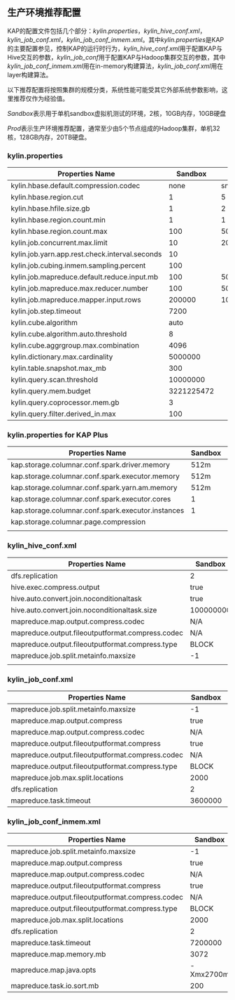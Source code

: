 ## 生产环境推荐配置

KAP的配置文件包括几个部分：*kylin.properties*，*kylin_hive_conf.xml*，*kylin_job_conf.xml*，*kylin_job_conf_inmem.xml*。其中*kylin.properties*是KAP的主要配置参见，控制KAP的运行时行为，*kylin_hive_conf.xml*用于配置KAP与Hive交互的参数，*kylin_job_conf*用于配置KAP与Hadoop集群交互的参数，其中*kylin_job_conf_inmem.xml*用在in-memory构建算法，*kylin_job_conf.xml*用在layer构建算法。

以下推荐配置将按照集群的规模分类，系统性能可能受其它外部系统参数影响，这里推荐仅作为经验值。

*Sandbox*表示用于单机sandbox虚拟机测试的环境，2核，10GB内存，10GB硬盘

*Prod*表示生产环境推荐配置，通常至少由5个节点组成的Hadoop集群，单机32核，128GB内存，20TB硬盘。

### kylin.properties

| Properties Name                          | Sandbox    | Prod    |
| ---------------------------------------- | ---------- | ------- |
| kylin.hbase.default.compression.codec    | none       | snappy  |
| kylin.hbase.region.cut                   | 1          | 5       |
| kylin.hbase.hfile.size.gb                | 1          | 2       |
| kylin.hbase.region.count.min             | 1          | 1       |
| kylin.hbase.region.count.max             | 100        | 500     |
| kylin.job.concurrent.max.limit           | 10         | 20      |
| kylin.job.yarn.app.rest.check.interval.seconds | 10         |         |
| kylin.job.cubing.inmem.sampling.percent  | 100        |         |
| kylin.job.mapreduce.default.reduce.input.mb | 100        | 500     |
| kylin.job.mapreduce.max.reducer.number   | 100        | 500     |
| kylin.job.mapreduce.mapper.input.rows    | 200000     | 1000000 |
| kylin.job.step.timeout                   | 7200       |         |
| kylin.cube.algorithm                     | auto       |         |
| kylin.cube.algorithm.auto.threshold      | 8          |         |
| kylin.cube.aggrgroup.max.combination     | 4096       |         |
| kylin.dictionary.max.cardinality         | 5000000    |         |
| kylin.table.snapshot.max_mb              | 300        |         |
| kylin.query.scan.threshold               | 10000000   |         |
| kylin.query.mem.budget                   | 3221225472 |         |
| kylin.query.coprocessor.mem.gb           | 3          |         |
| kylin.query.filter.derived_in.max        | 100        |         |


### kylin.properties for KAP Plus

| Properties Name                          | Sandbox | Prod  |
| ---------------------------------------- | ------- | ----- |
| kap.storage.columnar.conf.spark.driver.memory | 512m    | 8192m |
| kap.storage.columnar.conf.spark.executor.memory | 512m    | 4096m |
| kap.storage.columnar.conf.spark.yarn.am.memory | 512m    | 4096m |
| kap.storage.columnar.conf.spark.executor.cores | 1       | 5     |
| kap.storage.columnar.conf.spark.executor.instances | 1       | 4     |
| kap.storage.columnar.page.compression |         | SNAPPY     |
|                                          |         |       |




### kylin_hive_conf.xml

| Properties Name                          | Sandbox   | Prod                                     |
| ---------------------------------------- | --------- | ---------------------------------------- |
| dfs.replication                          | 2         |                                          |
| hive.exec.compress.output                | true      |                                          |
| hive.auto.convert.join.noconditionaltask | true      |                                          |
| hive.auto.convert.join.noconditionaltask.size | 100000000 |                                          |
| mapreduce.map.output.compress.codec      | N/A       | org.apache.hadoop.io.compress.SnappyCodec |
| mapreduce.output.fileoutputformat.compress.codec | N/A       | org.apache.hadoop.io.compress.SnappyCodec |
| mapreduce.output.fileoutputformat.compress.type | BLOCK     |                                          |
| mapreduce.job.split.metainfo.maxsize     | -1        |                                          |
|                                          |           |                                          |

### kylin_job_conf.xml

| Properties Name                          | Sandbox | Prod                                     |
| ---------------------------------------- | ------- | ---------------------------------------- |
| mapreduce.job.split.metainfo.maxsize     | -1      |                                          |
| mapreduce.map.output.compress            | true    |                                          |
| mapreduce.map.output.compress.codec      | N/A     | org.apache.hadoop.io.compress.SnappyCodec |
| mapreduce.output.fileoutputformat.compress | true    |                                          |
| mapreduce.output.fileoutputformat.compress.codec | N/A     | org.apache.hadoop.io.compress.SnappyCodec |
| mapreduce.output.fileoutputformat.compress.type | BLOCK   |                                          |
| mapreduce.job.max.split.locations        | 2000    |                                          |
| dfs.replication                          | 2       |                                          |
| mapreduce.task.timeout                   | 3600000 |                                          |

### kylin_job_conf_inmem.xml

| Properties Name                          | Sandbox   | Prod                                     |
| ---------------------------------------- | --------- | ---------------------------------------- |
| mapreduce.job.split.metainfo.maxsize     | -1        |                                          |
| mapreduce.map.output.compress            | true      |                                          |
| mapreduce.map.output.compress.codec      | N/A       | org.apache.hadoop.io.compress.SnappyCodec |
| mapreduce.output.fileoutputformat.compress | true      |                                          |
| mapreduce.output.fileoutputformat.compress.codec | N/A       | org.apache.hadoop.io.compress.SnappyCodec |
| mapreduce.output.fileoutputformat.compress.type | BLOCK     |                                          |
| mapreduce.job.max.split.locations        | 2000      |                                          |
| dfs.replication                          | 2         |                                          |
| mapreduce.task.timeout                   | 7200000   |                                          |
| mapreduce.map.memory.mb                  | 3072      | 4096                                     |
| mapreduce.map.java.opts                  | -Xmx2700m | -Xmx3700m                                |
| mapreduce.task.io.sort.mb                | 200       | 200                                      |



